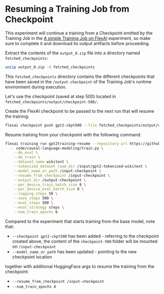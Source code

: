 # Resuming a Training Job from Checkpoint

This experiment will continue a training from a Checkpoint emitted by the Training Job in the [A simple Training Job on FlexAI](/experiments/running-a-simple-training-job/README.md) experiment, so make sure to complete it and download its output artifacts before proceeding.

Extract the contents of the `output_0.zip` file into a directory named `fetched_checkpoints`:

```bash
unzip output_0.zip -d fetched_checkpoints
```

This `fetched_checkpoints` directory contains the different checkpoints that have been saved in the `/output-checkpoint` of the Training Job's runtime environment during execution.

Let's use the checkpoint (saved at step 500) located in `fetched_checkpoints/output/checkpoint-500/`.

Create the FlexAI checkpoint to be passed to the next run that will resume the training:

```bash
flexai checkpoint push gpt2-ckpt500 --file fetched_checkpoints/output/checkpoint-500
```

Resume training from your checkpoint with the following command:

```bash
flexai training run gpt2training-resume --repository-url https://github.com/flexaihq/experiments --dataset gpt2-tokenized-wikitext --checkpoint gpt2-ckpt500 --requirements-path code/causal-language-modeling/requirements.txt \
  -- code/causal-language-modeling/train.py \
    --do_eval \
    --do_train \
    --dataset_name wikitext \
    --tokenized_dataset_load_dir /input/gpt2-tokenized-wikitext \
    --model_name_or_path /input-checkpoint \
    --resume_from_checkpoint /input-checkpoint \
    --output_dir /output-checkpoint \
    --per_device_train_batch_size 8 \
    --per_device_eval_batch_size 8 \
    --logging_steps 50 \
    --save_steps 500 \
    --eval_steps 500 \
    --eval_strategy steps \
    --num_train_epochs 6
```

Compared to the experiment that starts training from the base model, note that:

- `--checkpoint gpt2-ckpt500` has been added - referring to the checkpoint created above, the content of the `checkpoint-500` folder will be mounted on `/input-checkpoint`
- `--model_name_or_path` has been updated - pointing to the new checkpoint location

together with additional HuggingFace args to resume the training from the checkpoint:

- `--resume_from_checkpoint /input-checkpoint`
- `--num_train_epochs 6`
